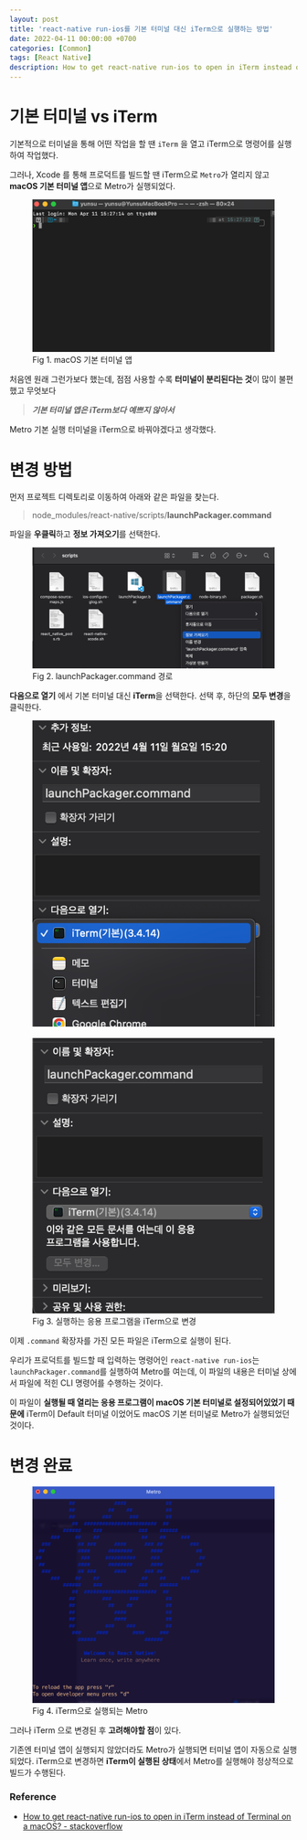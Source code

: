 ```yaml
---
layout: post
title: 'react-native run-ios를 기본 터미널 대신 iTerm으로 실행하는 방법'
date: 2022-04-11 00:00:00 +0700
categories: [Common]
tags: [React Native]
description: How to get react-native run-ios to open in iTerm instead of Terminal on a macOS? Xcode를 빌드 할 때 기본 터미널 앱이 실행되었는데, 이를 iTerm으로 바꿔보자.
---
```


# 기본 터미널 vs iTerm

기본적으로 터미널을 통해 어떤 작업을 할 땐 `iTerm` 을 열고 iTerm으로 명령어를 실행하여 작업했다.

그러나, Xcode 를 통해 프로덕트를 빌드할 땐 iTerm으로 `Metro`가 열리지 않고 **macOS 기본 터미널 앱**으로 Metro가 실행되었다.

<figure>
<img src="./../../images/common-metro-iterm1.png" alt="common-metro-iterm1">
<figcaption>Fig 1. macOS 기본 터미널 앱</figcaption>
</figure>

처음엔 원래 그런가보다 했는데, 점점 사용할 수록 **터미널이 분리된다는 것**이 많이 불편했고 무엇보다

> **_기본 터미널 앱은 iTerm보다 예쁘지 않아서_**

Metro 기본 실행 터미널을 iTerm으로 바꿔야겠다고 생각했다.

# 변경 방법

먼저 프로젝트 디렉토리로 이동하여 아래와 같은 파일을 찾는다.

> node_modules/react-native/scripts/**launchPackager.command**

파일을 **우클릭**하고 **정보 가져오기**를 선택한다.

<figure>
<img src="./../../images/common-metro-iterm2.png" alt="common-metro-iterm2">
<figcaption>Fig 2. launchPackager.command 경로</figcaption>
</figure>

**다음으로 열기** 에서 기본 터미널 대신 **iTerm**을 선택한다. 선택 후, 하단의 **모두 변경**을 클릭한다.

<figure>
<img src="./../../images/common-metro-iterm3.png" alt="common-metro-iterm3">
<br>
<br>
<img src="./../../images/common-metro-iterm4.png" alt="common-metro-iterm4">
<figcaption>Fig 3. 실행하는 응용 프로그램을 iTerm으로 변경</figcaption>
</figure>

이제 `.command` 확장자를 가진 모든 파일은 iTerm으로 실행이 된다.

우리가 프로덕트를 빌드할 때 입력하는 명령어인 `react-native run-ios`는 `launchPackager.command`를 실행하여 Metro를 여는데, 이 파일의 내용은 터미널 상에서 파일에 적힌 CLI 명령어를 수행하는 것이다.

이 파일이 **실행될 때 열리는 응용 프로그램이 macOS 기본 터미널로 설정되어있었기 때문에** iTerm이 Default 터미널 이었어도 macOS 기본 터미널로 Metro가 실행되었던 것이다.

# 변경 완료

<figure>
<img src="./../../images/common-metro-iterm5.png" alt="common-metro-iterm5">
<figcaption>Fig 4. iTerm으로 실행되는 Metro</figcaption>
</figure>

그러나 iTerm 으로 변경된 후 **고려해야할 점**이 있다.

기존엔 터미널 앱이 실행되지 않았더라도 Metro가 실행되면 터미널 앱이 자동으로 실행되었다. iTerm으로 변경하면 **iTerm이 실행된 상태**에서 Metro를 실행해야 정상적으로 빌드가 수행된다.

### Reference

- <a href="https://stackoverflow.com/questions/37814803/how-to-get-react-native-run-ios-to-open-in-iterm-instead-of-terminal-on-a-macos" target="_blank" rel="noopener">How to get react-native run-ios to open in iTerm instead of Terminal on a macOS? - stackoverflow</a>
